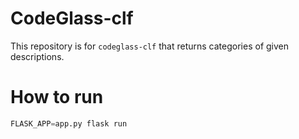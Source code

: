 # CodeGlass-clf

This repository is for `codeglass-clf` that returns categories of given descriptions.

# How to run

```py
FLASK_APP=app.py flask run
```